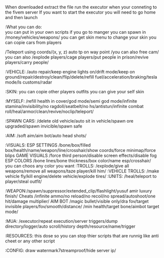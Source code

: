 When downloaded extract the file run the executor when your conneting to the fivem server 
    If you want to start the executor you will need to go home and then launch  



  :What you can do:  
   you can put in your own scripts if you go to manger 
     you can spawn in /money/vehicles/weapons/
  you can get skin menu to change your skin 
you can copie cars from players

/Teleport using coords/(x, y, z) auto tp on way point /you can also free cam/
  you can also /explode players/cage players/put people in prison/revive players/carry people/

:VEHICLE: /auto repair/keep engine lights on/drift mode/keep on ground/repair/destroy/clean/flip/delete/refill fuel/acceleration/braking/tesla mode/ls customs/radar
    
:SKIN:  you can copie other players outfits you can give your self skin

:MYSELF: /refill health in cover/god mode/semi god mode/infinite stamina/invisibility/no ragdoll/seatbelt/no hs/antistun/infinite combat roll/heal/armor/clean/revive/noclip/teleport/

:SPAWN CARS: /delete old vehicle/auto sit in vehicle/spawn ore upgraded/spawn invicible/spawn safe

:AIM: /soft aim/aim bot/auto head shots/

:VISUALS:  ESP SETTINGS /bone/box/filled box/health/name/weapon/line/crosshair/show coords/force minimap/force blips
            GAME VISUALS /force third person/disable screen effects/disable fog
            ESP COLORS /bone lines/bone thickness/box color/name esp/crosshair/
               you can choos any color you want
:TROLLS: /explode/give all weapons/remove all weapons/taze player/kill him/
:VEHICLE TROLLS: /make vehicle fly/kill engine/delete vehicle/explode tires/
:UNITS: /heal/teleport to player/steal outfit/

:WEAPON:/spawn/suppressor/extended_clip/flashlight/yusuf amir luxury finish/ Cheats /infinite ammo/no reload/no recoil/no spread/autoshoot/one hit/damage multiplier/ AIM BOT /magic bullet/visible only/dra fov/target invisible players/fov/smooth/distance/
         /min health/target bone/aimbot target mode/


:MUA: /executor/repeat execution/server triggers/dump directory/logger/auto scroll/history depth/resource/name/trigger

:RESOURCES: this dose so you can stop thier scripts that are runnig like anti cheet or any other script

:CONFIG: draw watermark7streamproof/hide server ip/




